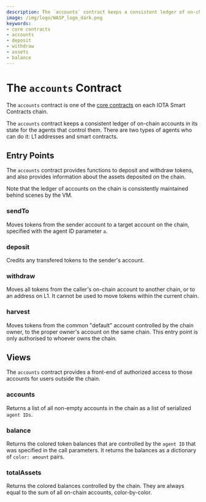 ```yaml
---
description: The `accounts` contract keeps a consistent ledger of on-chain accounts in its state for the agents that control them. There are two types of agents who can do it, L1 addresses and smart contracts.
image: /img/logo/WASP_logo_dark.png
keywords:
- core contracts
- accounts
- deposit
- withdraw
- assets
- balance
--- 
```

# The `accounts` Contract

The `accounts` contract is one of the [core contracts](overview.md) on each IOTA Smart Contracts
chain.

The `accounts` contract keeps a consistent ledger of on-chain accounts in its state for the agents that control them. There are two types of agents who can do it: L1 addresses and smart contracts.

## Entry Points

The `accounts` contract provides functions to deposit and withdraw tokens, and also provides information about the assets deposited on the chain.  

Note that the ledger of accounts on the chain is consistently maintained behind scenes by the VM.

### sendTo

Moves tokens from the sender account to a target account on the chain, specified with the agent ID parameter `a`.

### deposit

Credits any transfered tokens to the sender's account.

### withdraw

Moves all tokens from the caller's on-chain account to another chain, or to an address on L1. It cannot be used to move tokens within the current chain.

### harvest

Moves tokens from the common "default" account controlled by the chain owner, to the proper owner's account on the same chain. This entry point is only authorised to whoever owns the chain.

## Views

The `accounts` contract provides a front-end of authorized access to those accounts for users outside the chain.

### accounts

Returns a list of all non-empty accounts in the chain as a list of serialized `agent IDs`.

### balance

Returns the colored token balances that are controlled by the `agent ID` that was specified in the call parameters. It returns the balances as a dictionary of `color: amount` pairs.

### totalAssets

Returns the colored balances controlled by the chain. They are always equal to the sum of all on-chain accounts, color-by-color.
